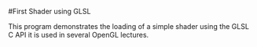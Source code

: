 #First Shader using GLSL

This program demonstrates the loading of a simple shader using the GLSL C API it is used in several OpenGL lectures.